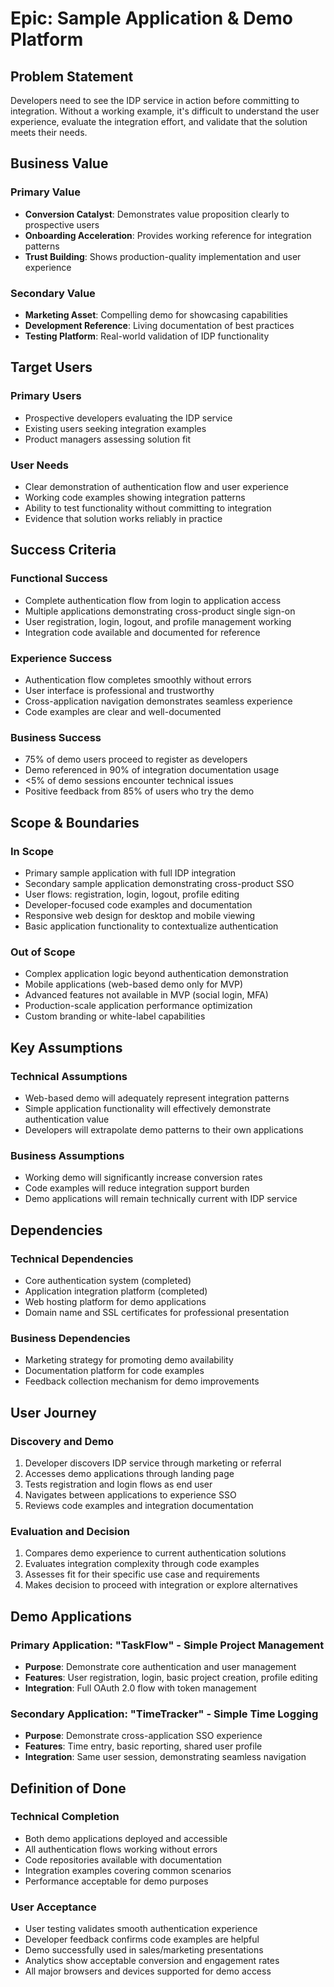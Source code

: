 # Epic: Sample Application & Demo Platform

## Problem Statement

Developers need to see the IDP service in action before committing to integration. Without a working example, it's difficult to understand the user experience, evaluate the integration effort, and validate that the solution meets their needs.

## Business Value

### Primary Value
- **Conversion Catalyst**: Demonstrates value proposition clearly to prospective users
- **Onboarding Acceleration**: Provides working reference for integration patterns
- **Trust Building**: Shows production-quality implementation and user experience

### Secondary Value
- **Marketing Asset**: Compelling demo for showcasing capabilities
- **Development Reference**: Living documentation of best practices
- **Testing Platform**: Real-world validation of IDP functionality

## Target Users

### Primary Users
- Prospective developers evaluating the IDP service
- Existing users seeking integration examples
- Product managers assessing solution fit

### User Needs
- Clear demonstration of authentication flow and user experience
- Working code examples showing integration patterns
- Ability to test functionality without committing to integration
- Evidence that solution works reliably in practice

## Success Criteria

### Functional Success
- Complete authentication flow from login to application access
- Multiple applications demonstrating cross-product single sign-on
- User registration, login, logout, and profile management working
- Integration code available and documented for reference

### Experience Success
- Authentication flow completes smoothly without errors
- User interface is professional and trustworthy
- Cross-application navigation demonstrates seamless experience
- Code examples are clear and well-documented

### Business Success
- 75% of demo users proceed to register as developers
- Demo referenced in 90% of integration documentation usage
- <5% of demo sessions encounter technical issues
- Positive feedback from 85% of users who try the demo

## Scope & Boundaries

### In Scope
- Primary sample application with full IDP integration
- Secondary sample application demonstrating cross-product SSO
- User flows: registration, login, logout, profile editing
- Developer-focused code examples and documentation
- Responsive web design for desktop and mobile viewing
- Basic application functionality to contextualize authentication

### Out of Scope
- Complex application logic beyond authentication demonstration
- Mobile applications (web-based demo only for MVP)
- Advanced features not available in MVP (social login, MFA)
- Production-scale application performance optimization
- Custom branding or white-label capabilities

## Key Assumptions

### Technical Assumptions
- Web-based demo will adequately represent integration patterns
- Simple application functionality will effectively demonstrate authentication value
- Developers will extrapolate demo patterns to their own applications

### Business Assumptions
- Working demo will significantly increase conversion rates
- Code examples will reduce integration support burden
- Demo applications will remain technically current with IDP service

## Dependencies

### Technical Dependencies
- Core authentication system (completed)
- Application integration platform (completed)
- Web hosting platform for demo applications
- Domain name and SSL certificates for professional presentation

### Business Dependencies
- Marketing strategy for promoting demo availability
- Documentation platform for code examples
- Feedback collection mechanism for demo improvements

## User Journey

### Discovery and Demo
1. Developer discovers IDP service through marketing or referral
2. Accesses demo applications through landing page
3. Tests registration and login flows as end user
4. Navigates between applications to experience SSO
5. Reviews code examples and integration documentation

### Evaluation and Decision
1. Compares demo experience to current authentication solutions
2. Evaluates integration complexity through code examples
3. Assesses fit for their specific use case and requirements
4. Makes decision to proceed with integration or explore alternatives

## Demo Applications

### Primary Application: "TaskFlow" - Simple Project Management
- **Purpose**: Demonstrate core authentication and user management
- **Features**: User registration, login, basic project creation, profile editing
- **Integration**: Full OAuth 2.0 flow with token management

### Secondary Application: "TimeTracker" - Simple Time Logging
- **Purpose**: Demonstrate cross-application SSO experience
- **Features**: Time entry, basic reporting, shared user profile
- **Integration**: Same user session, demonstrating seamless navigation

## Definition of Done

### Technical Completion
- Both demo applications deployed and accessible
- All authentication flows working without errors
- Code repositories available with documentation
- Integration examples covering common scenarios
- Performance acceptable for demo purposes

### User Acceptance
- User testing validates smooth authentication experience
- Developer feedback confirms code examples are helpful
- Demo successfully used in sales/marketing presentations
- Analytics show acceptable conversion and engagement rates
- All major browsers and devices supported for demo access